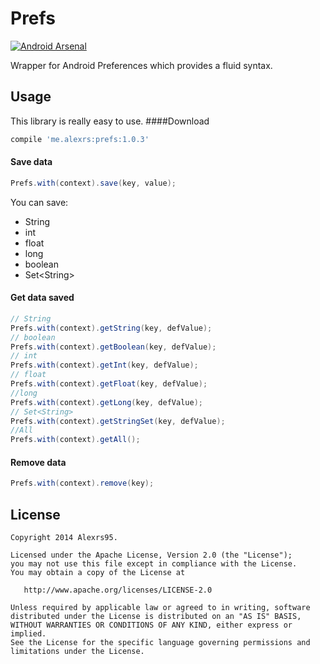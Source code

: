 Prefs
=====
[![Android Arsenal](https://img.shields.io/badge/Android%20Arsenal-Prefs-brightgreen.svg?style=flat)](https://android-arsenal.com/details/1/978)


Wrapper for Android Preferences which provides a fluid syntax.

## Usage
This library is really easy to use.
####Download
```GROOVY
compile 'me.alexrs:prefs:1.0.3'
```
#### Save data

```JAVA
Prefs.with(context).save(key, value);
```

You can save:

* String
* int
* float
* long
* boolean
* Set\<String>

#### Get data saved
```JAVA
// String
Prefs.with(context).getString(key, defValue);
// boolean
Prefs.with(context).getBoolean(key, defValue);
// int
Prefs.with(context).getInt(key, defValue);
// float
Prefs.with(context).getFloat(key, defValue);
//long
Prefs.with(context).getLong(key, defValue);
// Set<String>
Prefs.with(context).getStringSet(key, defValue);
//All
Prefs.with(context).getAll();
```
#### Remove data

```JAVA
Prefs.with(context).remove(key);
```


License
-------
    Copyright 2014 Alexrs95.

    Licensed under the Apache License, Version 2.0 (the "License");
    you may not use this file except in compliance with the License.
    You may obtain a copy of the License at

       http://www.apache.org/licenses/LICENSE-2.0

    Unless required by applicable law or agreed to in writing, software
    distributed under the License is distributed on an "AS IS" BASIS,
    WITHOUT WARRANTIES OR CONDITIONS OF ANY KIND, either express or implied.
    See the License for the specific language governing permissions and
    limitations under the License.
